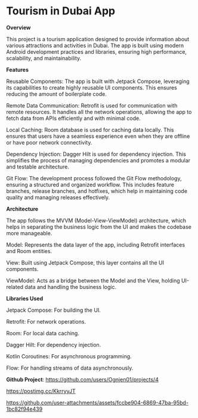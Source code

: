 # Tourism in Dubai App

**Overview**

This project is a tourism application designed to provide information about various attractions and activities in Dubai. The app is built using modern Android development practices and libraries, ensuring high performance, scalability, and maintainability.


**Features**

Reusable Components: The app is built with Jetpack Compose, leveraging its capabilities to create highly reusable UI components. This ensures reducing the amount of boilerplate code.

Remote Data Communication: Retrofit is used for communication with remote resources. It handles all the network operations, allowing the app to fetch data from APIs efficiently and with minimal code.

Local Caching: Room database is used for caching data locally. This ensures that users have a seamless experience even when they are offline or have poor network connectivity.

Dependency Injection: Dagger Hilt is used for dependency injection. This simplifies the process of managing dependencies and promotes a modular and testable architecture.

Git Flow: The development process followed the Git Flow methodology, ensuring a structured and organized workflow. This includes feature branches, release branches, and hotfixes, which help in maintaining code quality and managing releases effectively.


**Architecture**

The app follows the MVVM (Model-View-ViewModel) architecture, which helps in separating the business logic from the UI and makes the codebase more manageable.

Model: Represents the data layer of the app, including Retrofit interfaces and Room entities.

View: Built using Jetpack Compose, this layer contains all the UI components.

ViewModel: Acts as a bridge between the Model and the View, holding UI-related data and handling the business logic.


**Libraries Used**

Jetpack Compose: For building the UI.

Retrofit: For network operations.

Room: For local data caching.

Dagger Hilt: For dependency injection.

Kotlin Coroutines: For asynchronous programming.

Flow: For handling streams of data asynchronously.

**Github Project**: https://github.com/users/Ognjen01/projects/4

https://postimg.cc/KkrryyJT

https://github.com/user-attachments/assets/fccbe904-6869-47ba-95bd-1bc82f94e439
